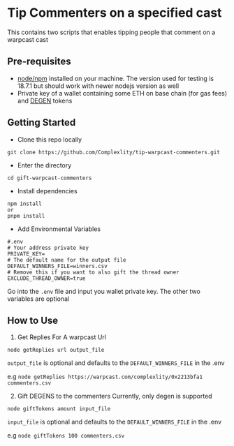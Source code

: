 # Tip Commenters on a specified cast
This contains two scripts that enables tipping people that comment on a warpcast cast

## Pre-requisites
- [node/npm](https://nodejs.org/en) installed on your machine. The version used for testing is 18.7.1 but should work with newer nodejs version as well
- Private key of a wallet containing some ETH  on base chain (for gas fees) and [DEGEN](https://www.coingecko.com/en/coins/degen) tokens


## Getting Started
- Clone this repo locally
```
git clone https://github.com/Complexlity/tip-warpcast-commenters.git
```

- Enter the directory
```
cd gift-warpcast-commenters
```

- Install dependencies
```
npm install
or
pnpm install
```

- Add Environmental Variables
```
#.env
# Your address private key
PRIVATE_KEY=
# The default name for the output file
DEFAULT_WINNERS_FILE=winners.csv
# Remove this if you want to also gift the thread owner
EXCLUDE_THREAD_OWNER=true
```

Go into the `.env` file and input you wallet private key.
The other two variables are optional

## How to Use
1. Get Replies For A warpcast Url
```
node getReplies url output_file
```

`output_file` is optional and defaults to the `DEFAULT_WINNERS_FILE` in the .env

e.g `node getReplies https://warpcast.com/complexlity/0x2213bfa1 commenters.csv`

2. Gift DEGENS to the commenters
Currently, only degen is supported
```
node giftTokens amount input_file
```

`input_file` is optional and defaults to the `DEFAULT_WINNERS_FILE` in the .env

e.g `node giftTokens 100 commenters.csv`

